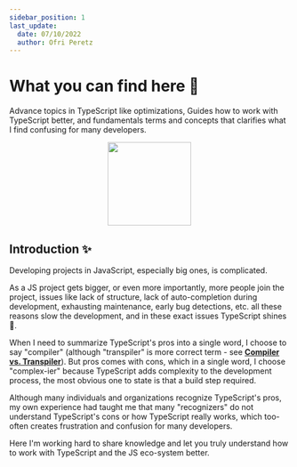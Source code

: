 ```yaml
---
sidebar_position: 1
last_update:
  date: 07/10/2022
  author: Ofri Peretz
---
```


# What you can find here 🧐

Advance topics in TypeScript like optimizations, Guides how to work with TypeScript better, and fundamentals terms and concepts that clarifies what I find confusing for many developers.

<p align="center">
    <img src="/img/typescript/ts-logo-256.svg" width="150" />
</p>

## Introduction ✨

Developing projects in JavaScript, especially big ones, is complicated.

As a JS project gets bigger, or even more importantly, more people join the project, issues like lack of structure, lack of auto-completion during development, exhausting maintenance, early bug detections, etc. all these reasons slow the development, and in these exact issues TypeScript shines 🌠.

When I need to summarize TypeScript's pros into a single word, I choose to say "compiler" (although "transpiler" is more correct term - see **[Compiler vs. Transpiler](../glossary/compiler-vs-transpiler.md)**).
But pros comes with cons, which in a single word, I choose "complex-ier" because TypeScript adds complexity to the development process, the most obvious one to state is that a build step required.

Although many individuals and organizations recognize TypeScript's pros, my own experience had taught me that many "recognizers" do not understand TypeScript's cons or how TypeScript really works, which too-often creates frustration and confusion for many developers.

Here I'm working hard to share knowledge and let you truly understand how to work with TypeScript and the JS eco-system better.

<!-- import Author from '@theme/BlogPostItem/Header/Author';

<Author author={{email: 'its.op.the.unicorn@gmail.com',title: 'Software Developer @ Snappy',name: 'Ofri Peretz',url: 'https://unicop.art',imageURL: 'https://github.com/unicop.png'}} className="hero\_\_subtitle"></Author>

--- -->

<!-- ![x](/img/typescript/ts-logo-128.svg) -->
